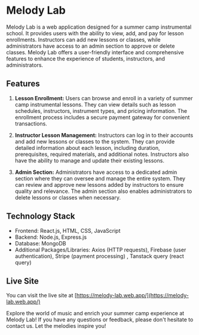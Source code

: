 # Melody Lab

Melody Lab is a web application designed for a summer camp instrumental school. It provides users with the ability to view, add, and pay for lesson enrollments. Instructors can add new lessons or classes, while administrators have access to an admin section to approve or delete classes. Melody Lab offers a user-friendly interface and comprehensive features to enhance the experience of students, instructors, and administrators.

## Features

1. **Lesson Enrollment:** Users can browse and enroll in a variety of summer camp instrumental lessons. They can view details such as lesson schedules, instructors, instrument types, and pricing information. The enrollment process includes a secure payment gateway for convenient transactions.

2. **Instructor Lesson Management:** Instructors can log in to their accounts and add new lessons or classes to the system. They can provide detailed information about each lesson, including duration, prerequisites, required materials, and additional notes. Instructors also have the ability to manage and update their existing lessons.

3. **Admin Section:** Administrators have access to a dedicated admin section where they can oversee and manage the entire system. They can review and approve new lessons added by instructors to ensure quality and relevance. The admin section also enables administrators to delete lessons or classes when necessary.

## Technology Stack

- Frontend: React.js, HTML, CSS, JavaScript
- Backend: Node.js, Express.js
- Database: MongoDB
- Additional Packages/Libraries: Axios (HTTP requests),  Firebase (user authentication), Stripe (payment processing) , Tanstack query (react query)

## Live Site

You can visit the live site at [https://melody-lab.web.app/](https://melody-lab.web.app/)

Explore the world of music and enrich your summer camp experience at Melody Lab! If you have any questions or feedback, please don't hesitate to contact us. Let the melodies inspire you!
